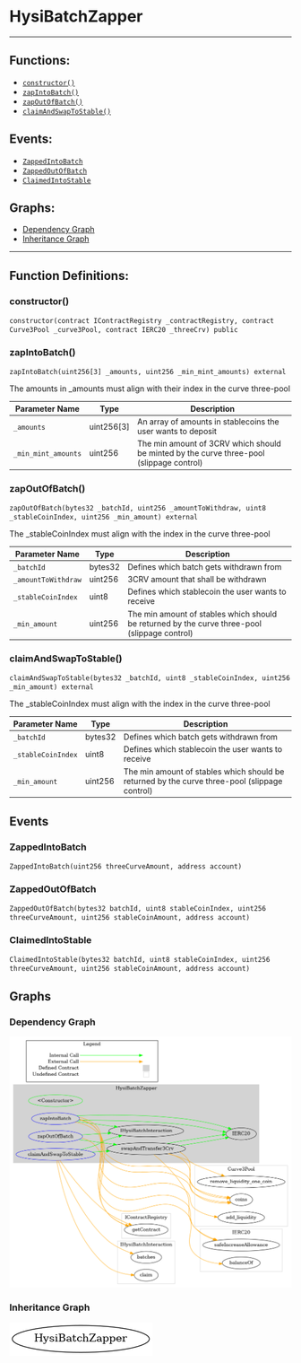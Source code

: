 # HysiBatchZapper
***
## Functions:
- [`constructor()`](#constructor)
- [`zapIntoBatch()`](#zapintobatch)
- [`zapOutOfBatch()`](#zapoutofbatch)
- [`claimAndSwapToStable()`](#claimandswaptostable)
## Events:
- [`ZappedIntoBatch`](#zappedintobatch)
- [`ZappedOutOfBatch`](#zappedoutofbatch)
- [`ClaimedIntoStable`](#claimedintostable)
## Graphs:
- [Dependency Graph](#dependency-graph)
- [Inheritance Graph](#inheritance-graph)
***
## Function Definitions:
###  constructor()
```
constructor(contract IContractRegistry _contractRegistry, contract Curve3Pool _curve3Pool, contract IERC20 _threeCrv) public 
```
###  zapIntoBatch()
```
zapIntoBatch(uint256[3] _amounts, uint256 _min_mint_amounts) external 
```
The amounts in _amounts must align with their index in the curve three-pool

| Parameter Name | Type | Description |
|------------|-----| -------|
| `_amounts`| uint256[3]| An array of amounts in stablecoins the user wants to deposit|
| `_min_mint_amounts`| uint256| The min amount of 3CRV which should be minted by the curve three-pool (slippage control)|

###  zapOutOfBatch()
```
zapOutOfBatch(bytes32 _batchId, uint256 _amountToWithdraw, uint8 _stableCoinIndex, uint256 _min_amount) external 
```
The _stableCoinIndex must align with the index in the curve three-pool

| Parameter Name | Type | Description |
|------------|-----| -------|
| `_batchId`| bytes32| Defines which batch gets withdrawn from|
| `_amountToWithdraw`| uint256| 3CRV amount that shall be withdrawn|
| `_stableCoinIndex`| uint8| Defines which stablecoin the user wants to receive|
| `_min_amount`| uint256| The min amount of stables which should be returned by the curve three-pool (slippage control)|

###  claimAndSwapToStable()
```
claimAndSwapToStable(bytes32 _batchId, uint8 _stableCoinIndex, uint256 _min_amount) external 
```
The _stableCoinIndex must align with the index in the curve three-pool

| Parameter Name | Type | Description |
|------------|-----| -------|
| `_batchId`| bytes32| Defines which batch gets withdrawn from|
| `_stableCoinIndex`| uint8| Defines which stablecoin the user wants to receive|
| `_min_amount`| uint256| The min amount of stables which should be returned by the curve three-pool (slippage control)|

## Events
### ZappedIntoBatch
```
ZappedIntoBatch(uint256 threeCurveAmount, address account)
```
### ZappedOutOfBatch
```
ZappedOutOfBatch(bytes32 batchId, uint8 stableCoinIndex, uint256 threeCurveAmount, uint256 stableCoinAmount, address account)
```
### ClaimedIntoStable
```
ClaimedIntoStable(bytes32 batchId, uint8 stableCoinIndex, uint256 threeCurveAmount, uint256 stableCoinAmount, address account)
```
## Graphs
### Dependency Graph
![Dependency Graph](/docs/images/HysiBatchZapper_dependency_graph.png)
### Inheritance Graph
![Inheritance Graph](/docs/images/HysiBatchZapper_inheritance_graph.png)
